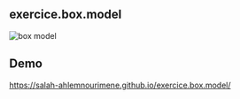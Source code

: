 ## exercice.box.model
![box model](https://github.com/user-attachments/assets/20fda92d-41df-4969-b850-c3e817788cae)

## Demo
https://salah-ahlemnourimene.github.io/exercice.box.model/
